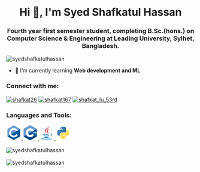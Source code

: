 <h1 align="center">Hi 👋, I'm Syed Shafkatul Hassan</h1>
<h3 align="center">Fourth year first semester student, completing B.Sc.(hons.) on Computer Science & Engineering at Leading University, Sylhet, Bangladesh.</h3>

<p align="left"> <img src="https://komarev.com/ghpvc/?username=syedshafkatulhassan&label=Profile%20views&color=0e75b6&style=flat" alt="syedshafkatulhassan" /> </p>


- 🌱 I’m currently learning **Web development and ML**


<h3 align="left">Connect with me:</h3>
<p align="left">
<a href="https://www.codechef.com/users/shafkat26" target="blank"><img align="center" src="https://cdn.jsdelivr.net/npm/simple-icons@3.1.0/icons/codechef.svg" alt="shafkat26" height="30" width="40" /></a>
<a href="https://www.hackerrank.com/shafkat167" target="blank"><img align="center" src="https://raw.githubusercontent.com/rahuldkjain/github-profile-readme-generator/master/src/images/icons/Social/hackerrank.svg" alt="shafkat167" height="30" width="40" /></a>
<a href="https://codeforces.com/profile/shafkat_lu_53rd" target="blank"><img align="center" src="https://cdn.jsdelivr.net/npm/simple-icons@3.0.1/icons/codeforces.svg" alt="shafkat_lu_53rd" height="30" width="40" /></a>
</p>

<h3 align="left">Languages and Tools:</h3>
<p align="left"> <a href="https://www.cprogramming.com/" target="_blank"> <img src="https://raw.githubusercontent.com/devicons/devicon/master/icons/c/c-original.svg" alt="c" width="40" height="40"/> </a> <a href="https://www.w3schools.com/cpp/" target="_blank"> <img src="https://raw.githubusercontent.com/devicons/devicon/master/icons/cplusplus/cplusplus-original.svg" alt="cplusplus" width="40" height="40"/> </a> <a href="https://www.java.com" target="_blank"> <img src="https://raw.githubusercontent.com/devicons/devicon/master/icons/java/java-original.svg" alt="java" width="40" height="40"/> </a> <a href="https://www.python.org" target="_blank"> <img src="https://raw.githubusercontent.com/devicons/devicon/master/icons/python/python-original.svg" alt="python" width="40" height="40"/> </a> </p>


<p><img align="center" src="https://github-readme-stats.vercel.app/api/top-langs?username=syedshafkatulhassan&show_icons=true&locale=en&layout=compact" alt="syedshafkatulhassan" /></p>

<p><img align="center" src="https://github-readme-streak-stats.herokuapp.com/?user=syedshafkatulhassan&" alt="syedshafkatulhassan" /></p>


